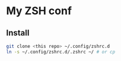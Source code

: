 # My ZSH conf

## Install

```sh
git clone <this repo> ~/.config/zshrc.d
ln -s ~/.config/zshrc.d/.zshrc ~/ # or cp
```
